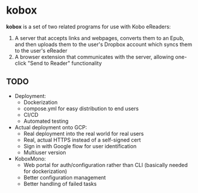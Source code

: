 # kobox

**kobox** is a set of two related programs for use with Kobo eReaders: 
1. A server that accepts links and webpages, converts them to an Epub, and then uploads them to the user's Dropbox account which syncs them to the user's eReader
2. A browser extension that communicates with the server, allowing one-click "Send to Reader" functionality

## TODO
* Deployment:
    * Dockerization
    * compose.yml for easy distribution to end users
    * CI/CD
    * Automated testing
* Actual deployment onto GCP:
    * Real deployment into the real world for real users
    * Real, actual HTTPS instead of a self-signed cert
    * Sign in with Google flow for user identification
    * Multiuser version
* KoboxMono:
    * Web portal for auth/configuration rather than CLI (basically needed for dockerization)
    * Better configuration management
    * Better handling of failed tasks
